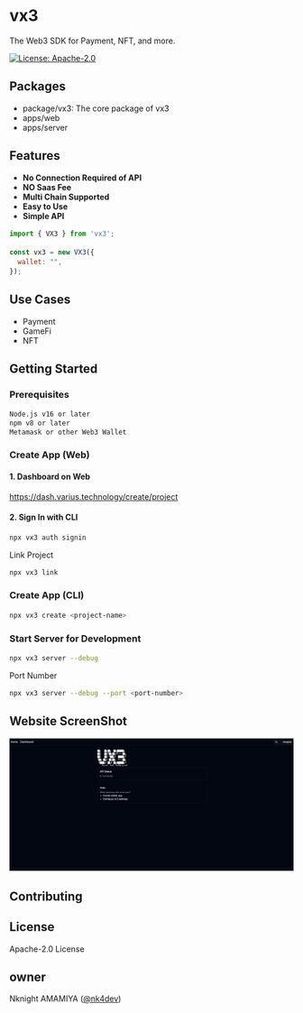 # vx3

The Web3 SDK for Payment, NFT, and more.

 [![License: Apache-2.0](https://img.shields.io/badge/License-Apache%202.0-blue.svg)](https://opensource.org/licenses/Apache-2.0)

## Packages
- package/vx3: The core package of vx3
- apps/web
- apps/server

## Features
<strong>

- No Connection Required of API
- NO Saas Fee
- Multi Chain Supported
- Easy to Use
- Simple API
</strong>

```javascript
import { VX3 } from 'vx3';

const vx3 = new VX3({
  wallet: "",
});

```

## Use Cases
- Payment
- GameFi
- NFT

## Getting Started

### Prerequisites
```
Node.js v16 or later
npm v8 or later
Metamask or other Web3 Wallet
```
### Create App (Web)

#### 1. Dashboard on Web
https://dash.varius.technology/create/project

#### 2. Sign In with CLI
```bash
npx vx3 auth signin
```

Link Project
```bash
npx vx3 link
```

### Create App (CLI)
```bash
npx vx3 create <project-name>
```

### Start Server for Development
```bash
npx vx3 server --debug
```

Port Number
```bash
npx vx3 server --debug --port <port-number>
```

## Website ScreenShot
![alt text](assets/image.png)

## Contributing

## License
Apache-2.0 License

## owner
Nknight AMAMIYA ([@nk4dev](https://nknighta.me/g))
